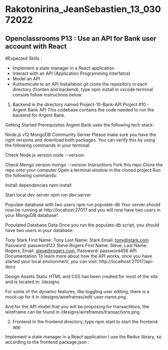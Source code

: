 # Rakotonirina_JeanSebastien_13_03072022
## Openclassrooms P13 : Use an API for Bank user account with React
#Expected Skills :
- Implement a state manager in a React application
- Interact with an API (Application Programming Interfatce)
- Model an API
- Authenticate to an API
Installation
git clone the repository
in each directory (fronten and backend), type npm install in vscode terminal console
follow instructions below
1. Backend in the directory named Project-10-Bank-API
Project #10 - Argent Bank API This codebase contains the code needed to run the backend for Argent Bank.

Getting Started Prerequisites Argent Bank uses the following tech stack:

Node.js v12 MongoDB Community Server Please make sure you have the right versions and download both packages. You can verify this by using the following commands in your terminal:

Check Node.js version
node --version

Check Mongo version
mongo --version Instructions Fork this repo Clone the repo onto your computer Open a terminal window in the cloned project Run the following commands:

Install dependencies
npm install

Start local dev server
npm run dev:server

Populate database with two users
npm run populate-db Your server should now be running at http://locahost:27017 and you will now have two users in your MongoDB database!

Populated Database Data Once you run the populate-db script, you should have two users in your database:

Tony Stark First Name: Tony Last Name: Stark Email: tony@stark.com Password: password123 Steve Rogers First Name: Steve, Last Name: Rogers, Email: steve@rogers.com, Password: password456 API Documentation To learn more about how the API works, once you have started your local environment, you can visit: http://localhost:27017/api-docs

Design Assets Static HTML and CSS has been created for most of the site and is located in: /designs.

For some of the dynamic features, like toggling user editing, there is a mock-up for it in /designs/wireframes/edit-user-name.png.

And for the API model that you will be proposing for transactitons, the wireframe can be found in /designs/wireframes/transactions.png.

2. Frontend
In the frontend directory, type npm start to start the frontend app

Implement a state manager in a React application
I use the Redux library, so according to the frontend package.json :

